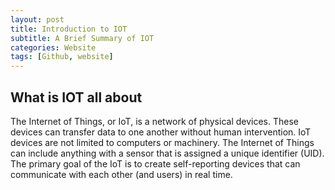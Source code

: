 ```yaml
---
layout: post
title: Introduction to IOT
subtitle: A Brief Summary of IOT
categories: Website
tags: [Github, website]
---
```


## What is IOT all about

The Internet of Things, or IoT, is a network of physical devices. These devices can transfer data to one another without human
intervention. IoT devices are not limited to computers or machinery. The Internet of Things can include anything with a sensor
that is assigned a unique identifier (UID). The primary goal of the IoT is to create self-reporting devices that can communicate
with each other (and users) in real time.
